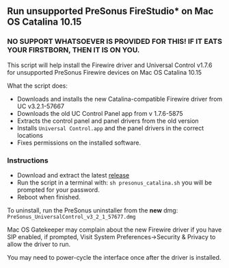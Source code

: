 ## Run unsupported PreSonus FireStudio* on Mac OS Catalina 10.15

### NO SUPPORT WHATSOEVER IS PROVIDED FOR THIS! IF IT EATS YOUR FIRSTBORN, THEN IT IS ON YOU.

This script will help install the Firewire driver and Universal Control v1.7.6  
for unsupported PreSonus Firewire devices on Mac OS Catalina 10.15  

What the script does:
* Downloads and installs the new Catalina-compatible Firewire driver from UC v3.2.1-57667
* Downloads the old UC Control Panel app from v 1.7.6-5875
* Extracts the control panel and panel drivers from the old version
* Installs `Universal Control.app` and the panel drivers in the correct locations
* Fixes permissions on the installed software.

### Instructions
* Download and extract the latest [release](https://github.com/colin-campbell/firestudio-catalina/releases)
* Run the script in a terminal with: `sh presonus_catalina.sh` you will be prompted for your password.
* Reboot when finished.

To uninstall, run the PreSonus uninstaller from the **new** dmg:  
 `PreSonus_UniversalControl_v3_2_1_57677.dmg`

Mac OS Gatekeeper may complain about the new Firewire driver if you have SIP enabled, if prompted, Visit System Preferences->Security & Privacy to allow the driver to run.  

You may need to power-cycle the interface once after the driver is installed. 



